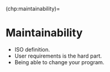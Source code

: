 (chp:maintainability)=
# Maintainability
- ISO definition. 
- User requirements is the hard part.
- Being able to change your program.

